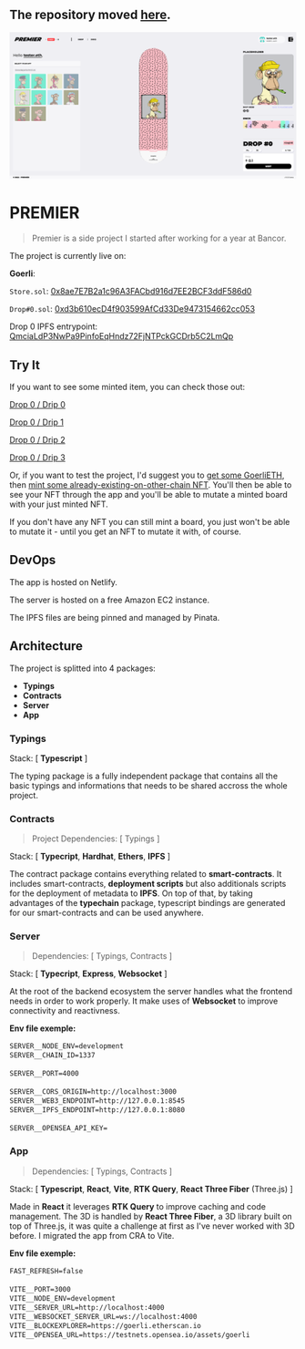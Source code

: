 ## The repository moved [here](https://github.com/premier-labs/premier-contracts).

![Image Demo](resources/image-demo.png)

# PREMIER

> Premier is a side project I started after working for a year at Bancor.

The project is currently live on:

**Goerli**:

`Store.sol`: [0x8ae7E7B2a1c96A3FACbd916d7EE2BCF3ddF586d0](https://goerli.etherscan.io/address/0x8ae7e7b2a1c96a3facbd916d7ee2bcf3ddf586d0)

`Drop#0.sol`: [0xd3b610ecD4f903599AfCd33De9473154662cc053](https://goerli.etherscan.io/address/0xd3b610ecD4f903599AfCd33De9473154662cc053)

Drop 0 IPFS entrypoint: [QmciaLdP3NwPa9PinfoEqHndz72FjNTPckGCDrb5C2LmQp](https://ipfs.io/ipfs/QmciaLdP3NwPa9PinfoEqHndz72FjNTPckGCDrb5C2LmQp)

## Try It

If you want to see some minted item, you can check those out:

[Drop 0 / Drip 0](https://sshtest.netlify.app/app/drop/0/0)

[Drop 0 / Drip 1](https://sshtest.netlify.app/app/drop/0/1)

[Drop 0 / Drip 2](https://sshtest.netlify.app/app/drop/0/2)

[Drop 0 / Drip 3](https://sshtest.netlify.app/app/drop/0/3)

Or, if you want to test the project, I'd suggest you to [get some GoerliETH](https://goerlifaucet.com/), then [mint some already-existing-on-other-chain NFT](https://www.testnetmint.com/). You'll then be able to see your NFT through the app and you'll be able to mutate a minted board with your just minted NFT.

If you don't have any NFT you can still mint a board, you just won't be able to mutate it - until you get an NFT to mutate it with, of course.

## DevOps

The app is hosted on Netlify.

The server is hosted on a free Amazon EC2 instance.

The IPFS files are being pinned and managed by Pinata.

## Architecture

The project is splitted into 4 packages:

- **Typings**
- **Contracts**
- **Server**
- **App**

### Typings

Stack: [ **Typescript** ]

The typing package is a fully independent package that contains all the basic typings and informations that needs to be shared accross the whole project.

### Contracts

> Project Dependencies: [ Typings ]

Stack: [ **Typecript**, **Hardhat**, **Ethers**, **IPFS** ]

The contract package contains everything related to **smart-contracts**. It includes smart-contracts, **deployment scripts** but also additionals scripts for the deployment of metadata to **IPFS**. On top of that, by taking advantages of the **typechain** package, typescript bindings are generated for our smart-contracts and can be used anywhere.

### Server

> Dependencies: [ Typings, Contracts ]

Stack: [ **Typecript**, **Express**, **Websocket** ]

At the root of the backend ecosystem the server handles what the frontend needs in order to work properly. It make uses of **Websocket** to improve connectivity and reactivness.

**Env file exemple:**

```
SERVER__NODE_ENV=development
SERVER__CHAIN_ID=1337

SERVER__PORT=4000

SERVER__CORS_ORIGIN=http://localhost:3000
SERVER__WEB3_ENDPOINT=http://127.0.0.1:8545
SERVER__IPFS_ENDPOINT=http://127.0.0.1:8080

SERVER__OPENSEA_API_KEY=
```

### App

> Dependencies: [ Typings, Contracts ]

Stack: [ **Typescript**, **React**, **Vite**, **RTK Query**, **React Three Fiber** (Three.js) ]

Made in **React** it leverages **RTK Query** to improve caching and code management. The 3D is handled by **React Three Fiber**, a 3D library built on top of Three.js, it was quite a challenge at first as I've never worked with 3D before. I migrated the app from CRA to Vite.

**Env file exemple:**

```
FAST_REFRESH=false

VITE__PORT=3000
VITE__NODE_ENV=development
VITE__SERVER_URL=http://localhost:4000
VITE__WEBSOCKET_SERVER_URL=ws://localhost:4000
VITE__BLOCKEXPLORER=https://goerli.etherscan.io
VITE__OPENSEA_URL=https://testnets.opensea.io/assets/goerli
```
